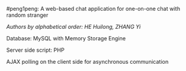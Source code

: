 #peng1peng: A web-based chat application for one-on-one chat with random stranger

*Authors by alphabetical order: HE Huilong, ZHANG Yi*

Database: MySQL with Memory Storage Engine

Server side script: PHP

AJAX polling on the client side for asynchronous communication